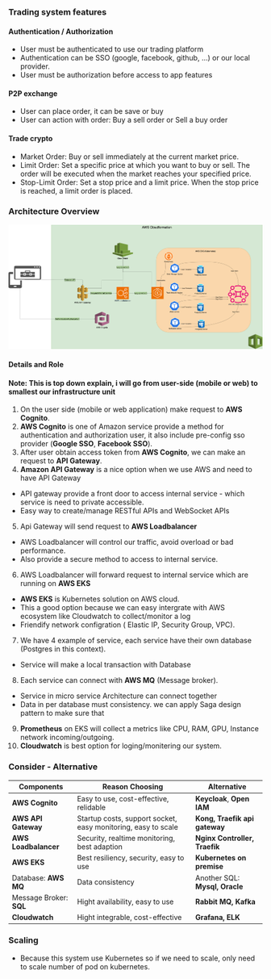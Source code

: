 
### Trading system features

#### Authentication / Authorization

- User must be authenticated to use our trading platform
- Authentication can be SSO (google, facebook, github, ...) or our local provider.
- User must be authorization before access to app features

#### P2P exchange

- User can place order, it can be save or buy
- User can action with order: Buy a sell order or Sell a buy order

#### Trade crypto

- Market Order: Buy or sell immediately at the current market price.
- Limit Order: Set a specific price at which you want to buy or sell. The order will be executed when the market reaches your specified price.
- Stop-Limit Order: Set a stop price and a limit price. When the stop price is reached, a limit order is placed.

### Architecture Overview

![Architecture Overview](Binance.drawio.png)

#### Details and Role

#### Note: This is top down explain, i will go from user-side (mobile or web) to smallest our infrastructure unit

1. On the user side (mobile or web application) make request to **AWS Cognito**.
2. **AWS Cognito** is one of Amazon service provide a method for authentication and authorization user, it also include pre-config sso provider (**Google SSO**, **Facebook SSO**).
3. After user obtain access token from **AWS Cognito**, we can make an request to **API Gateway**.
4. **Amazon API Gateway** is a nice option when we use AWS and need to  have API Gateway

- API gateway provide a front door to access internal service - which service is need to private accessible.
- Easy way to create/manage RESTful APIs and WebSocket APIs

5. Api Gateway will send request to **AWS Loadbalancer**

- AWS Loadbalancer will control our traffic, avoid overload or bad performance.
- Also provide a secure method to access to internal service.

6. AWS Loadbalancer will forward request to internal service which are running on **AWS EKS**

- **AWS EKS** is Kubernetes solution on AWS cloud.
- This a good option because we can easy intergrate with AWS ecosystem like Cloudwatch to collect/monitor a log
- Friendify network configration ( Elastic IP, Security Group, VPC).

7. We have 4 example of service, each service have their own database (Postgres in this context).

- Service will make a local transaction with Database

8. Each service can connect with **AWS MQ** (Message broker).

- Service in micro service Architecture can connect together
- Data in per database must consistency. we can apply Saga design pattern to make sure that

9. **Prometheus** on EKS will collect a metrics like CPU, RAM, GPU, Instance network incoming/outgoing.
10. **Cloudwatch** is best option for loging/monitering our system.

### Consider - Alternative

|Components|Reason Choosing|Alternative
|--|--|--|
|**AWS Cognito**|Easy to use, cost-effective, relidable|**Keycloak**, **Open IAM**|
|**AWS API Gateway**|Startup costs, support socket, easy monitoring, easy to scale|**Kong, Traefik api gateway**|
|**AWS Loadbalancer**|Security, realtime monitoring, best adaption|**Nginx Controller, Traefik**|
|**AWS EKS**|Best resiliency, security, easy to use|**Kubernetes on premise**|
|Database: **AWS MQ**|Data consistency|Another SQL: **Mysql, Oracle**|
|Message Broker: **SQL**|Hight availability, easy to use|**Rabbit MQ, Kafka**|
|**Cloudwatch**|Hight integrable, cost-effective|**Grafana, ELK**|

### Scaling

- Because this system use Kubernetes so if we need to scale, only need to scale number of pod on kubernetes.

